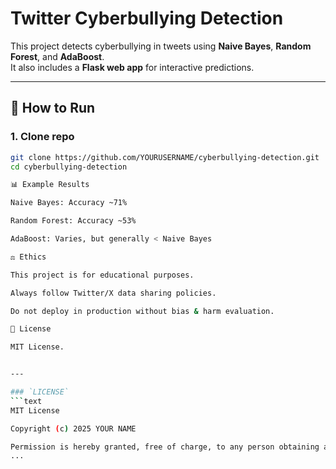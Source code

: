 # Twitter Cyberbullying Detection

This project detects cyberbullying in tweets using **Naive Bayes**, **Random Forest**, and **AdaBoost**.  
It also includes a **Flask web app** for interactive predictions.

---

## 🚀 How to Run

### 1. Clone repo
```bash
git clone https://github.com/YOURUSERNAME/cyberbullying-detection.git
cd cyberbullying-detection

📊 Example Results

Naive Bayes: Accuracy ~71%

Random Forest: Accuracy ~53%

AdaBoost: Varies, but generally < Naive Bayes

⚖️ Ethics

This project is for educational purposes.

Always follow Twitter/X data sharing policies.

Do not deploy in production without bias & harm evaluation.

📜 License

MIT License.


---

### `LICENSE`
```text
MIT License

Copyright (c) 2025 YOUR NAME

Permission is hereby granted, free of charge, to any person obtaining a copy
...
